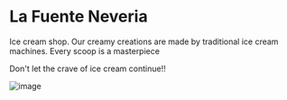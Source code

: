 # La Fuente Neveria
Ice cream shop. 
Our creamy creations are made by traditional ice cream machines. 
Every scoop is a masterpiece 



Don't let the crave of ice cream continue!!





![image](https://github.com/Islas1171/Fuente/assets/121465885/9c0215bd-51d5-46b9-960a-0d7166656106)
